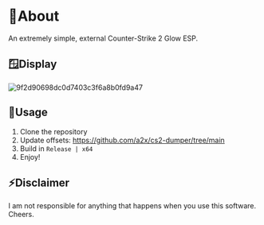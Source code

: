 # 🏴About
An extremely simple, external Counter-Strike 2 Glow ESP.

## 🪟Display
![9f2d90698dc0d7403c3f6a8b0fd9a47](https://github.com/BlueX888/CS2-Glow/assets/140241684/c7e81f8a-4a34-4daf-a10f-7403a9eab4c3)

## 🔧Usage
1. Clone the repository
2. Update offsets: https://github.com/a2x/cs2-dumper/tree/main
3. Build in `Release | x64`
4. Enjoy!

## ⚡Disclaimer
I am not responsible for anything that happens when you use this software. Cheers.
